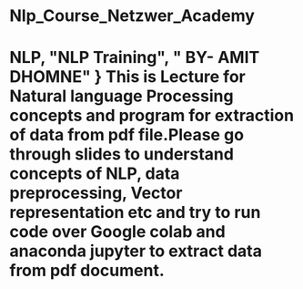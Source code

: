 # Nlp_Course_Netzwer_Academy
# NLP,   "NLP Training", " BY- AMIT DHOMNE" }  This is Lecture for  Natural language Processing concepts and program for extraction of data from pdf file.Please go through slides to understand concepts of NLP, data preprocessing, Vector representation etc and try to run code over Google colab and anaconda jupyter to extract data from pdf document.
